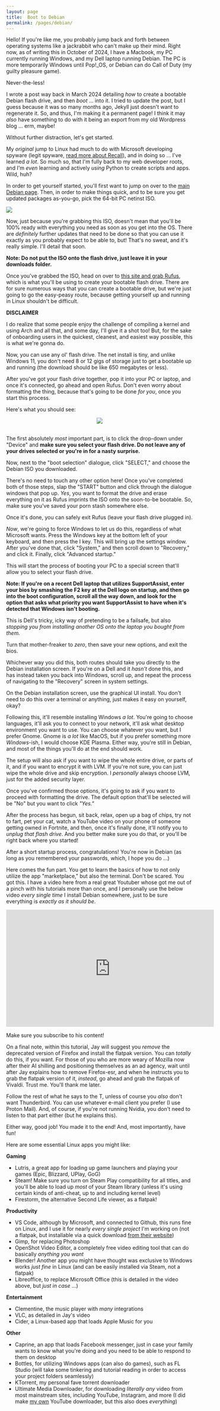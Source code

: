 ```yaml
---
layout: page
title:  Boot to Debian
permalink: /pages/debian/
---
```


Hello! If you're like me, you probably jump back and forth between operating systems like a jackrabbit who can't make up their mind. Right now, as of writing this in October of 2024, I have a Macbook, my PC currently running Windows, and my Dell laptop running Debian. The PC is more temporarily Windows until Pop!_OS, or Debian can do Call of Duty (my guilty pleasure game).

Never-the-less!

I wrote a post way back in March 2024 detailing *how* to create a bootable Debian flash drive, and then *boot* ... into it. I tried to update the post, but I guess because it was so many months ago, Jekyll just doesn't want to regenerate it. So, and thus, I'm making it a permanent page! I think it may *also* have something to do with it being an export from my old Wordpress blog ... erm, maybe!

Without further distraction, let's get started.

My *original* jump to Linux had much to do with Microsoft developing spyware (legit spyware, <a href="https://www.geekwire.com/2024/microsoft-updates-recall-feature-after-security-and-privacy-backlash/" target="_blank">read more about Recall</a>), and in doing so ... I've learned *a lot*. So much so, that I'm fully back to my web developer roots, and I'm *even* learning and actively *using* Python to create scripts and apps. Wild, huh?

In order to get yourself started, you'll first want to jump on over to the <a href="https://www.debian.org/distrib/" target="_blank">main Debian page</a>. Then, in order to make things quick, and to be sure you get updated packages as-you-go, pick the 64-bit PC netinst ISO.

<img class="img-wrap" src="/img/debian-page/iso.png">

Now, just because you're grabbing this ISO, doesn't mean that you'll be 100% ready with everything you need as soon as you get into the OS. There are *definitely* further updates that need to be done so that you can use it exactly as you probably expect to be able to, but! That's no sweat, and it's really simple. I'll detail that soon.

**Note: Do not put the ISO onto the flash drive, just leave it in your downloads folder.**

Once you've grabbed the ISO, head on over to <a href="https://rufus.ie/en/" target="_blank">this site and grab Rufus</a>, which is what you'll be using to create your bootable flash drive. There are for sure numerous ways that you can create a bootable drive, but we're just going to go the easy-peasy route, because getting yourself up and running in Linux shouldn't be difficult. 

**DISCLAIMER**

I do realize that some people enjoy the challenge of compiling a kernel and using Arch and all that, and some day, I'll give it a shot too! But, for the sake of onboarding users in the quickest, cleanest, and easiest way possible, this is what we're gonna do.

Now, you can use any ol' flash drive. The net install is tiny, and unlike Windows 11, you don't need 8 or 12 gigs of storage just to get a bootable up and running (the download should be like 650 megabytes or less).

After you've got your flash drive together, pop it into your PC or laptop, and once it's connected, go ahead and open Rufus. Don't even worry about formatting the thing, because that's going to be done *for you*, once you start this process.

Here's what you should see:

<center>
<img class="img-wrap" src="/img/debian-page/rufus.png">
</center>
<br />

The first absolutely *most* important part, is to click the drop-down under "Device" and **make sure you select your flash drive. Do not leave any of your drives selected or you're in for a nasty surprise.**

Now, next to the "boot selection" dialogue, click "SELECT," and choose the Debian ISO you downloaded.

There's no need to touch any other option here! Once you've completed both of those steps, slap the "START" button and click through the dialogue windows that pop up. *Yes*, you want to format the drive and erase everything on it as Rufus imprints the ISO onto the soon-to-be bootable. So, make sure you've saved your porn stash somewhere else.

Once it's done, you can safely exit Rufus (leave your flash drive plugged in).

*Now*, we're going to force Windows to let us do this, regardless of what Microsoft wants. Press the Windows key at the bottom left of your keyboard, and then press the I key. This will bring up the settings window. After you've done that, click "System," and then scroll down to "Recovery," and click it. Finally, click "Advanced startup."

This will start the process of booting your PC to a special screen that'll allow you to select your flash drive.

**Note: If you're on a recent Dell laptop that utilizes SupportAssist, enter your bios by smashing the F2 key at the Dell logo on startup, and then go into the boot configuration, scroll all the way down, and look for the option that asks what priority you want SupportAssist to have when it's detected that Windows isn't booting.** 

This is Dell's tricky, icky way of pretending to be a failsafe, but also *stopping you from installing another OS onto the laptop you bought from them.*

Turn that mother-freaker to *zero*, then save your new options, and exit the bios.

Whichever way you did this, both routes should take you directly to the Debian installation screen. If you're on a Dell and it *hasn't* done this, and has instead taken you back into Windows, scroll up, and repeat the process of navigating to the "Recovery" screen in system settings.

On the Debian installation screen, use the graphical UI install. You don't need to do this over a terminal or anything, just makes it easy on yourself, okay?

Following this, it'll resemble installing Windows *a lot*. You're going to choose languages, it'll ask you to connect to your network, it'll ask what desktop environment you want to use. You can choose whatever you want, but I prefer Gnome. Gnome is *a lot* like MacOS, but if you prefer something more *Windows*-ish, I would choose KDE Plasma. Either way, you're still in Debian, and most of the things you'll do at the end should work.

The setup will also ask if you want to wipe the whole entire drive, or parts of it, and if you want to encrypt it with LVM. If you're not sure, you can just wipe the whole drive and skip encryption. I *personally* always choose LVM, just for the added security layer.

Once you've confirmed those options, it's going to ask if you want to proceed with formatting the drive. The default option that'll be selected will be "No" but you want to click *"Yes."*

After the process has begun, sit back, relax, open up a bag of chips, try not to fart, pet your cat, watch a YouTube video on your phone of someone getting owned in Fortnite, and then, once it's finally done, it'll notify you to *unplug that flash drive*. And you better make sure you do that, or you'll be right back where you started!

After a short startup process, congratulations! You're now in Debian (as long as you remembered your passwords, which, I hope you do ...)

Here comes the fun part. You get to learn the basics of how to not only utilize the app "marketplace," but also the terminal. Don't be scared. You got this. I have a video here from a real great Youtuber whose got me out of a pinch with his tutorials more than once, and I personally use the below video *every single time* I install Debian somewhere, just to be sure everything is *exactly as it should be*.

<iframe width="560" height="315" src="https://www.youtube.com/embed/K72XJHurdUY?si=IDpoHOOJ1sSrjSvd" title="YouTube video player" frameborder="0" allow="accelerometer; autoplay; clipboard-write; encrypted-media; gyroscope; picture-in-picture; web-share" referrerpolicy="strict-origin-when-cross-origin" allowfullscreen></iframe>

Make sure you subscribe to his content!

On a final note, within this tutorial, Jay will suggest you *remove* the deprecated version of Firefox and install the flatpak version. You can *totally* do this, if you want. For those of you who are more weary of Mozilla now after their AI shilling and positioning themselves as an ad agency, wait until after Jay explains how to remove Firefox-esr, and when he instructs you to grab the flatpak version of it, *instead*, go ahead and grab the flatpak of Vivaldi. Trust me. You'll thank me later.

Follow the rest of what he says to the T, unless of course you *also* don't want Thunderbird. You can use whatever e-mail client you prefer (I use Proton Mail). And, of course, if you're not running Nvidia, you don't need to listen to that part either (but he explains this).

Either way, good job! You made it to the end! And, most importantly, have fun!

Here are some essential Linux apps you might like:

**Gaming**
- Lutris, a great app for loading up game launchers and playing your games (Epic, Blizzard, UPlay, GoG)
- Steam! Make sure you turn on Steam Play compatibility for all titles, and you'll be able to load up *most* of your Steam library (unless it's using certain kinds of anti-cheat, up to and including kernel level)
- Firestorm, the alternative Second Life viewer, as a flatpak!

**Productivity**
- VS Code, although by Microsoft, and connected to Github, this runs fine on Linux, and I use it for nearly *every single project* I'm working on (not a flatpak, but installable via a quick download <a href="https://code.visualstudio.com/Download" target="_blank">from their website</a>)
- Gimp, for replacing Photoshop
- OpenShot Video Editor, a completely free video editing tool that can do basically *anything you want*
- Blender! Another app you might have thought was exclusive to Windows works *just fine* in Linux (and can be easily installed via Steam, not a flatpak)
- Libreoffice, to replace Microsoft Office (this is detailed in the video above, but *just in case* ...)

**Entertainment**
- Clementine, the music player with *many* integrations
- VLC, as detailed in Jay's video
- Cider, a Linux-based app that loads Apple Music for you

**Other**
- Caprine, an app that loads Facebook messenger, just in case your family wants to know what you're doing and you need to be able to respond to them on desktop
- Bottles, for utilizing Windows apps (can also do games), such as FL Studio (will take some tinkering and tutorial reading in order to access your project folders seamlessly)
- KTorrent, my personal fave torrent downloader
- Ultimate Media Downloader, for downloading *literally any* video from most mainstream sites, including YouTube, Instagram, and more (I did make <a href="https://github.com/cmdr-nova/ExTube" target="_blank">my own</a> YouTube downloader, but this also does *everything*)